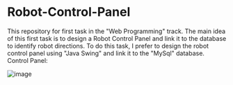 # Robot-Control-Panel
This repository for first task in the "Web Programming" track.
The main idea of this first task is to design a Robot Control Panel and link it to the database to identify robot directions.
To do this task, I prefer to design the robot control panel using "Java Swing" and link it to the "MySql" database.
Control Panel:

![image](https://github.com/AlbishriAbdullah/Robot-Control-Panel/assets/152159098/10b28517-d085-4adb-85b0-1594d830d3c6)


